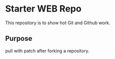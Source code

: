 # Starter WEB Repo

This repository is to show hot Git and Github work.


## Purpose
pull with patch after forking a repository.
